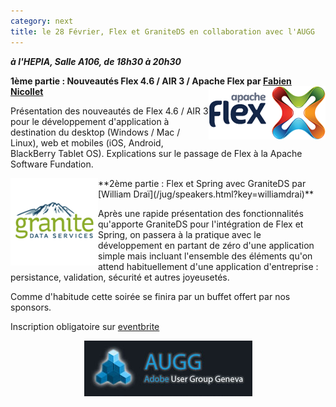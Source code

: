 ```yaml
---
category: next
title: le 28 Février, Flex et GraniteDS en collaboration avec l'AUGG
---
```


***à l'HEPIA, Salle A106, de 18h30 à 20h30***

**1ème partie : Nouveautés Flex 4.6 / AIR 3 / Apache Flex par [Fabien Nicollet](/jug/speakers.html?key=fabiennicollet)**
<img align="right" src="/images/events/apache_flex.png" class="margin-logo" alt="Flex"/>

Présentation des nouveautés de Flex 4.6 / AIR 3 pour le développement d'application à destination du desktop (Windows / Mac / Linux),
web et mobiles (iOS, Android, BlackBerry Tablet OS).
Explications sur le passage de Flex à la Apache Software Fundation.


<img align="left" src="/images/events/graniteds.png" class="margin-logo" alt="GraniteDS"/>
**2ème partie : Flex et Spring avec GraniteDS par [William Draï](/jug/speakers.html?key=williamdrai)**

Après une rapide présentation des fonctionnalités qu'apporte GraniteDS pour l'intégration de Flex et Spring,
on passera à la pratique avec le développement en partant de zéro d'une application simple mais incluant l'ensemble
des éléments qu'on attend habituellement d'une application d'entreprise : persistance, validation, sécurité et autres joyeusetés.


Comme d'habitude cette soirée se finira par un buffet offert par nos sponsors.


Inscription obligatoire sur [eventbrite](http://www.eventbrite.com/event/2957631355)

<center><a href="http://www.augg.ch/"><img src="/images/AUGG_Logo.jpg" alt="AUGG"/></a></center>

